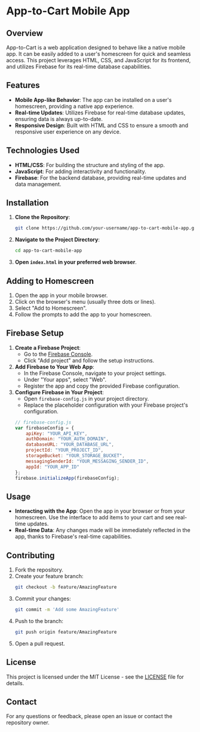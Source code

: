 # App-to-Cart Mobile App

## Overview
App-to-Cart is a web application designed to behave like a native mobile app. It can be easily added to a user's homescreen for quick and seamless access. This project leverages HTML, CSS, and JavaScript for its frontend, and utilizes Firebase for its real-time database capabilities.

## Features
- **Mobile App-like Behavior**: The app can be installed on a user's homescreen, providing a native app experience.
- **Real-time Updates**: Utilizes Firebase for real-time database updates, ensuring data is always up-to-date.
- **Responsive Design**: Built with HTML and CSS to ensure a smooth and responsive user experience on any device.

## Technologies Used
- **HTML/CSS**: For building the structure and styling of the app.
- **JavaScript**: For adding interactivity and functionality.
- **Firebase**: For the backend database, providing real-time updates and data management.

## Installation
1. **Clone the Repository**:
    ```sh
    git clone https://github.com/your-username/app-to-cart-mobile-app.git
    ```
2. **Navigate to the Project Directory**:
    ```sh
    cd app-to-cart-mobile-app
    ```
3. **Open `index.html` in your preferred web browser**.

## Adding to Homescreen
1. Open the app in your mobile browser.
2. Click on the browser's menu (usually three dots or lines).
3. Select "Add to Homescreen".
4. Follow the prompts to add the app to your homescreen.

## Firebase Setup
1. **Create a Firebase Project**:
    - Go to the [Firebase Console](https://console.firebase.google.com/).
    - Click "Add project" and follow the setup instructions.
2. **Add Firebase to Your Web App**:
    - In the Firebase Console, navigate to your project settings.
    - Under "Your apps", select "Web".
    - Register the app and copy the provided Firebase configuration.
3. **Configure Firebase in Your Project**:
    - Open `firebase-config.js` in your project directory.
    - Replace the placeholder configuration with your Firebase project's configuration.
    ```javascript
    // firebase-config.js
    var firebaseConfig = {
        apiKey: "YOUR_API_KEY",
        authDomain: "YOUR_AUTH_DOMAIN",
        databaseURL: "YOUR_DATABASE_URL",
        projectId: "YOUR_PROJECT_ID",
        storageBucket: "YOUR_STORAGE_BUCKET",
        messagingSenderId: "YOUR_MESSAGING_SENDER_ID",
        appId: "YOUR_APP_ID"
    };
    firebase.initializeApp(firebaseConfig);
    ```

## Usage
- **Interacting with the App**: Open the app in your browser or from your homescreen. Use the interface to add items to your cart and see real-time updates.
- **Real-time Data**: Any changes made will be immediately reflected in the app, thanks to Firebase's real-time capabilities.

## Contributing
1. Fork the repository.
2. Create your feature branch:
    ```sh
    git checkout -b feature/AmazingFeature
    ```
3. Commit your changes:
    ```sh
    git commit -m 'Add some AmazingFeature'
    ```
4. Push to the branch:
    ```sh
    git push origin feature/AmazingFeature
    ```
5. Open a pull request.

## License
This project is licensed under the MIT License - see the [LICENSE](LICENSE) file for details.

## Contact
For any questions or feedback, please open an issue or contact the repository owner.
